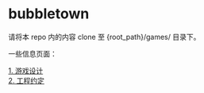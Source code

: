 bubbletown
==========

请将本 repo 内的内容 clone 至 {root_path}/games/ 目录下。

一些信息页面：

[1. 游戏设计](https://github.com/mc-gulu/bubbletown/wiki/1.-%E6%B8%B8%E6%88%8F%E8%AE%BE%E8%AE%A1)  
[2. 工程约定](https://github.com/mc-gulu/bubbletown/wiki/2.-%E5%B7%A5%E7%A8%8B%E7%BA%A6%E5%AE%9A)  

